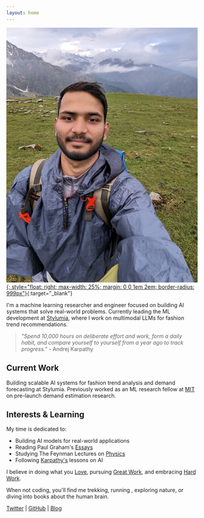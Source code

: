 ```yaml
---
layout: home
---
```


[![Chaithanya Kumar A](/assets/profile.jpg){: style="float: right; max-width: 25%; margin: 0 0 1em 2em; border-radius: 999px"}](https://x.com/ChaithanyaK42){:target="_blank"}

I'm a machine learning researcher and engineer focused on building AI systems that solve real-world problems. Currently leading the ML development at [Stylumia](https://www.stylumia.ai/), where I work on multimodal LLMs for fashion trend recommendations.

> *"Spend 10,000 hours on deliberate effort and work, form a daily habit, and compare yourself to yourself from a year ago to track progress."* - Andrej Karpathy

## Current Work
Building scalable AI systems for fashion trend analysis and demand forecasting at Stylumia. Previously worked as an ML research fellow at [MIT](https://www.mit.edu/) on pre-launch demand estimation research.

## Interests & Learning
My time is dedicated to:
- Building AI models for real-world applications
- Reading Paul Graham's [Essays](https://www.paulgraham.com/articles.html)
- Studying The Feynman Lectures on [Physics](https://www.feynmanlectures.caltech.edu/)
- Following [Karpathy's](https://karpathy.ai/) lessons on AI

I believe in doing what you [Love](https://paulgraham.com/love.html), pursuing [Great Work](https://paulgraham.com/greatwork.html), and embracing [Hard Work](https://paulgraham.com/hwh.html).

When not coding, you'll find me trekking, running , exploring nature, or diving into books about the human brain.

[Twitter](https://x.com/ChaithanyaK42) | [GitHub](https://github.com/chaithanyak42) | [Blog](/blog)

